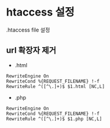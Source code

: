 # htaccess 설정
.htaccess file 설정

## url 확장자 제거
- .html 
```
RewriteEngine On
RewriteCond %{REQUEST_FILENAME} !-f
RewriteRule ^([^\.]+)$ $1.html [NC,L]
```

- .php
```
RewriteEngine On
RewriteCond %{REQUEST_FILENAME} !-f
RewriteRule ^([^\.]+)$ $1.php [NC,L]
```
